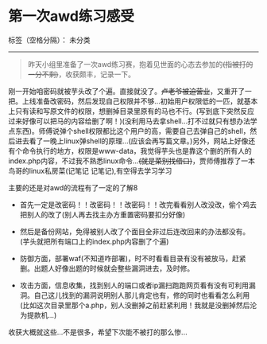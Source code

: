 ﻿# 第一次awd练习感受

标签（空格分隔）： 未分类

---

>昨天小组里准备了一次awd练习赛，抱着见世面的心态去参加的~~(指被打的一分不剩)~~，收获颇丰，记录一下。

刚一开始咱密码就被芋头改了个遍。直接就没了。~~卢老爷被迫营业~~，又重开了一把。上线准备改密码，然后发现自己权限并不够...初始用户权限低的一匹，就基本上只有读和写原文件的权限，想删掉目录里原有的马也不行。(写到底下突然反应过来好像可以把马的内容给删了啊！)(没利用马去拿shell...打不过就只有想办法学点东西)。师傅说弹个shell权限都比这个用户的高，需要自己去弹自己的shell，然后进去看了一晚上linux弹shell的原理...(应该会再写篇文章。)另外，网站上好像还有个命令执行的地方，权限是www-data，我觉得芋头也是靠这个删的所有人的index.php内容，不过我不熟悉linux命令...~~(就是菜别找借口)~~，贾师傅推荐了一本鸟哥的linux私房菜(记笔记 记笔记),有空得去学习学习

主要的还是对awd的流程有了一定的了解8

 - 首先一定是改密码！！改密码！！改密码！！改完看看别人改没改，偷个鸡去把别人的改了(别人再去找主办方重置密码要扣分好像)

 - 然后是备份网站，免得被别人改了个面目全非过后连改回来的办法都没有。(芋头就把所有端口上的index.php内容删了个遍)

 - 防御方面，部署waf(不知道咋部署)，时不时看看目录有没有被放马，赶紧删。出题人好像出题的时候就会整些漏洞进去，及时修。

 - 攻击方面，信息收集，找到别人的端口或者ip漏扫跑跑网页看有没有可利用漏洞。自己这儿找到的漏洞说明别人那儿肯定也有，修的同时也看看怎么利用(比如这次目录里那个a.php，别人没删掉之前赶紧利用！我就是没删掉然后沦为提款机...)

收获大概就这些...不是很多，希望下次能不被打的那么惨...
  



